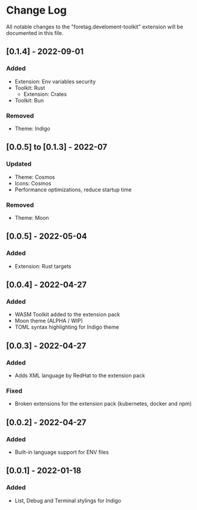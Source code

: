# Change Log

All notable changes to the "foretag.develoment-toolkit" extension will be documented in this file.

## [0.1.4] - 2022-09-01
### Added
- Extension: Env variables security
- Toolkit: Rust
	- Extension: Crates
- Toolkit: Bun
### Removed
- Theme: Indigo

## [0.0.5] to [0.1.3] - 2022-07
### Updated
- Theme: Cosmos
- Icons: Cosmos
- Performance optimizations, reduce startup time
### Removed
- Theme: Moon

## [0.0.5] - 2022-05-04
### Added
- Extension: Rust targets

## [0.0.4] - 2022-04-27
### Added
- WASM Toolkit added to the extension pack
- Moon theme (ALPHA / WIP)
- TOML syntax highlighting for Indigo theme

## [0.0.3] - 2022-04-27
### Added
- Adds XML language by RedHat to the extension pack
### Fixed
- Broken extensions for the extension pack (kubernetes, docker and npm)

## [0.0.2] - 2022-04-27
### Added
- Built-in language support for ENV files

## [0.0.1] - 2022-01-18
### Added
- List, Debug and Terminal stylings for Indigo






